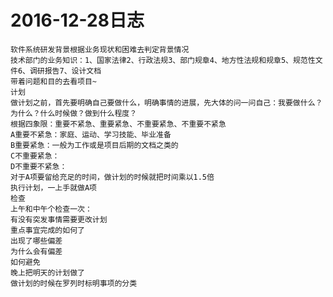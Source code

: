 # 2016-12-28日志
    软件系统研发背景根据业务现状和困难去判定背景情况
    技术部门的业务知识：1、国家法律2、行政法规3、部门规章4、地方性法规和规章5、规范性文件6、调研报告7、设计文档
    带着问题和目的去看项目~
    计划
    做计划之前，首先要明确自己要做什么，明确事情的进展，先大体的问一问自己：我要做什么？为什么？什么时候做？做到什么程度？
    根据四象限：重要不紧急、重要紧急、不重要紧急、不重要不紧急
    A重要不紧急：家庭、运动、学习技能、毕业准备
    B重要紧急：一般为工作或是项目后期的文档之类的
    C不重要紧急：
    D不重要不紧急：
    对于A项要留给充足的时间，做计划的时候就把时间乘以1.5倍
    执行计划，一上手就做A项
    检查
    上午和中午个检查一次：
    有没有突发事情需要更改计划
    重点事宜完成的如何了
    出现了哪些偏差
    为什么会有偏差
    如何避免
    晚上把明天的计划做了
    做计划的时候在罗列时标明事项的分类
    
